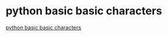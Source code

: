 # python basic basic characters
[python basic basic characters](https://aiwithcloud.com/2022/09/16/python_basic_basic_characters/)